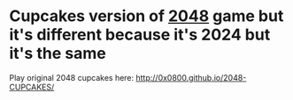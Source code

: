 Cupcakes version of [2048](http://gabrielecirulli.github.io/2048/) game but it's different because it's 2024 but it's the same
========================================================================

Play original 2048 cupcakes here: http://0x0800.github.io/2048-CUPCAKES/
